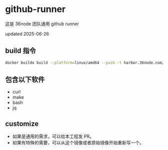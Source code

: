 # github-runner

这是 36node 团队通用 github runner

updated 2025-06-26

## build 指令

```sh
docker buildx build --platform=linux/amd64 --push -t harbor.36node.com/common/actions-runner:latest .
```

## 包含以下软件

- curl
- make
- bash
- jq

## customize

- 如果是通用的需求，可以给本工程发 PR。
- 如果有特殊的需要，可以从这个镜像或者原始镜像开始重新写一个。